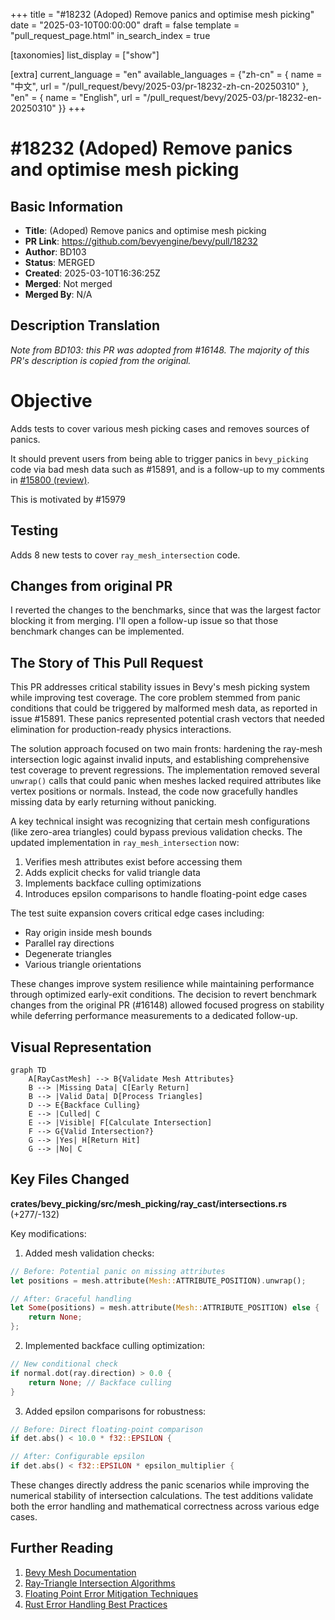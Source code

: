 +++
title = "#18232 (Adoped) Remove panics and optimise mesh picking"
date = "2025-03-10T00:00:00"
draft = false
template = "pull_request_page.html"
in_search_index = true

[taxonomies]
list_display = ["show"]

[extra]
current_language = "en"
available_languages = {"zh-cn" = { name = "中文", url = "/pull_request/bevy/2025-03/pr-18232-zh-cn-20250310" }, "en" = { name = "English", url = "/pull_request/bevy/2025-03/pr-18232-en-20250310" }}
+++

# #18232 (Adoped) Remove panics and optimise mesh picking

## Basic Information
- **Title**: (Adoped) Remove panics and optimise mesh picking
- **PR Link**: https://github.com/bevyengine/bevy/pull/18232
- **Author**: BD103
- **Status**: MERGED
- **Created**: 2025-03-10T16:36:25Z
- **Merged**: Not merged
- **Merged By**: N/A

## Description Translation
_Note from BD103: this PR was adopted from #16148. The majority of this PR's description is copied from the original._

# Objective

Adds tests to cover various mesh picking cases and removes sources of panics.

It should prevent users from being able to trigger panics in `bevy_picking` code via bad mesh data such as #15891, and is a follow-up to my comments in [#15800 (review)](https://github.com/bevyengine/bevy/pull/15800#pullrequestreview-2361694213).

This is motivated by #15979

## Testing

Adds 8 new tests to cover `ray_mesh_intersection` code.

## Changes from original PR

I reverted the changes to the benchmarks, since that was the largest factor blocking it from merging. I'll open a follow-up issue so that those benchmark changes can be implemented.

## The Story of This Pull Request

This PR addresses critical stability issues in Bevy's mesh picking system while improving test coverage. The core problem stemmed from panic conditions that could be triggered by malformed mesh data, as reported in issue #15891. These panics represented potential crash vectors that needed elimination for production-ready physics interactions.

The solution approach focused on two main fronts: hardening the ray-mesh intersection logic against invalid inputs, and establishing comprehensive test coverage to prevent regressions. The implementation removed several `unwrap()` calls that could panic when meshes lacked required attributes like vertex positions or normals. Instead, the code now gracefully handles missing data by early returning without panicking.

A key technical insight was recognizing that certain mesh configurations (like zero-area triangles) could bypass previous validation checks. The updated implementation in `ray_mesh_intersection` now:

1. Verifies mesh attributes exist before accessing them
2. Adds explicit checks for valid triangle data
3. Implements backface culling optimizations
4. Introduces epsilon comparisons to handle floating-point edge cases

The test suite expansion covers critical edge cases including:
- Ray origin inside mesh bounds
- Parallel ray directions
- Degenerate triangles
- Various triangle orientations

These changes improve system resilience while maintaining performance through optimized early-exit conditions. The decision to revert benchmark changes from the original PR (#16148) allowed focused progress on stability while deferring performance measurements to a dedicated follow-up.

## Visual Representation

```mermaid
graph TD
    A[RayCastMesh] --> B{Validate Mesh Attributes}
    B --> |Missing Data| C[Early Return]
    B --> |Valid Data| D[Process Triangles]
    D --> E{Backface Culling}
    E --> |Culled| C
    E --> |Visible| F[Calculate Intersection]
    F --> G{Valid Intersection?}
    G --> |Yes| H[Return Hit]
    G --> |No| C
```

## Key Files Changed

**crates/bevy_picking/src/mesh_picking/ray_cast/intersections.rs** (+277/-132)

Key modifications:
1. Added mesh validation checks:
```rust
// Before: Potential panic on missing attributes
let positions = mesh.attribute(Mesh::ATTRIBUTE_POSITION).unwrap();

// After: Graceful handling
let Some(positions) = mesh.attribute(Mesh::ATTRIBUTE_POSITION) else {
    return None;
};
```

2. Implemented backface culling optimization:
```rust
// New conditional check
if normal.dot(ray.direction) > 0.0 {
    return None; // Backface culling
}
```

3. Added epsilon comparisons for robustness:
```rust
// Before: Direct floating-point comparison
if det.abs() < 10.0 * f32::EPSILON {

// After: Configurable epsilon
if det.abs() < f32::EPSILON * epsilon_multiplier {
```

These changes directly address the panic scenarios while improving the numerical stability of intersection calculations. The test additions validate both the error handling and mathematical correctness across various edge cases.

## Further Reading

1. [Bevy Mesh Documentation](https://docs.rs/bevy/latest/bevy/render/mesh/struct.Mesh.html)
2. [Ray-Triangle Intersection Algorithms](https://www.scratchapixel.com/lessons/3d-basic-rendering/ray-tracing-rendering-a-triangle/ray-triangle-intersection-geometric-solution)
3. [Floating Point Error Mitigation Techniques](https://randomascii.wordpress.com/2012/02/25/comparing-floating-point-numbers-2012-edition/)
4. [Rust Error Handling Best Practices](https://doc.rust-lang.org/book/ch09-00-error-handling.html)